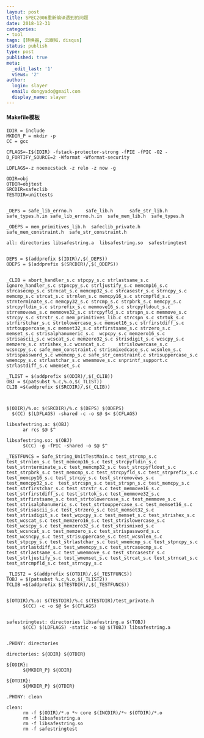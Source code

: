 ```yaml
---
layout: post
title: SPEC2006重新编译遇到的问题
date: 2018-12-31
categories:
- tool
tags: [转换器, 云跟帖，disqus]
status: publish
type: post
published: true
meta:
  _edit_last: '1'
  views: '2'
author:
  login: slayer
  email: dongyado@gmail.com
  display_name: slayer
---
```


#### Makefile模板

    IDIR = include
    MKDIR_P = mkdir -p
    CC = gcc 

    CFLAGS=-I$(IDIR) -fstack-protector-strong -fPIE -fPIC -O2 -D_FORTIFY_SOURCE=2 -Wformat -Wformat-security

    LDFLAGS=-z noexecstack -z relo -z now -g

    ODIR=obj
    OTDIR=objtest
    SRCDIR=safeclib
    TESTDIR=unittests


    _DEPS = safe_lib_errno.h     safe_lib.h      safe_str_lib.h  safe_types.h.in safe_lib_errno.h.in  safe_mem_lib.h  safe_types.h

    _ODEPS = mem_primitives_lib.h  safeclib_private.h safe_mem_constraint.h  safe_str_constraint.h

    all: directories libsafestring.a  libsafestring.so  safestringtest


    DEPS = $(addprefix $(IDIR)/,$(_DEPS))
    ODEPS = $(addprefix $(SRCDIR)/,$(_ODEPS))


    _CLIB = abort_handler_s.c stpcpy_s.c strlastsame_s.c ignore_handler_s.c stpncpy_s.c strljustify_s.c memcmp16_s.c strcasecmp_s.c strncat_s.c memcmp32_s.c strcasestr_s.c strncpy_s.c memcmp_s.c strcat_s.c strnlen_s.c memcpy16_s.c strcmpfld_s.c strnterminate_s.c memcpy32_s.c strcmp_s.c strpbrk_s.c memcpy_s.c strcpyfldin_s.c strprefix_s.c memmove16_s.c strcpyfldout_s.c strremovews_s.c memmove32_s.c strcpyfld_s.c strspn_s.c memmove_s.c strcpy_s.c strstr_s.c mem_primitives_lib.c strcspn_s.c strtok_s.c strfirstchar_s.c strtolowercase_s.c memset16_s.c strfirstdiff_s.c strtouppercase_s.c memset32_s.c strfirstsame_s.c strzero_s.c memset_s.c strisalphanumeric_s.c  wcpcpy_s.c memzero16_s.c strisascii_s.c wcscat_s.c memzero32_s.c strisdigit_s.c wcscpy_s.c memzero_s.c strishex_s.c wcsncat_s.c     strislowercase_s.c wcsncpy_s.c safe_mem_constraint.c strismixedcase_s.c wcsnlen_s.c  strispassword_s.c wmemcmp_s.c safe_str_constraint.c strisuppercase_s.c wmemcpy_s.c strlastchar_s.c wmemmove_s.c snprintf_support.c strlastdiff_s.c wmemset_s.c

    _TLIST = $(addprefix $(ODIR)/,$(_CLIB))
    OBJ = $(patsubst %.c,%.o,$(_TLIST))
    CLIB =$(addprefix $(SRCDIR)/,$(_CLIB))



    $(ODIR)/%.o: $(SRCDIR)/%.c $(DEPS) $(ODEPS)
	  $(CC) $(LDFLAGS) -shared -c -o $@ $< $(CFLAGS)

    libsafestring.a: $(OBJ)
	      ar rcs $@ $^

    libsafestring.so: $(OBJ)
	      $(CC) -g -fPIC -shared -o $@ $^

    _TESTFUNCS = Safe_String_UnitTestMain.c test_strcmp_s.c test_strnlen_s.c test_memcmp16_s.c test_strcpyfldin_s.c test_strnterminate_s.c test_memcmp32_s.c test_strcpyfldout_s.c  test_strpbrk_s.c test_memcmp_s.c test_strcpyfld_s.c test_strprefix_s.c test_memcpy16_s.c test_strcpy_s.c test_strremovews_s.c test_memcpy32_s.c  test_strcspn_s.c test_strspn_s.c test_memcpy_s.c test_strfirstchar_s.c test_strstr_s.c test_memmove16_s.c test_strfirstdiff_s.c test_strtok_s.c test_memmove32_s.c test_strfirstsame_s.c test_strtolowercase_s.c test_memmove_s.c test_strisalphanumeric_s.c test_strtouppercase_s.c test_memset16_s.c test_strisascii_s.c test_strzero_s.c test_memset32_s.c test_strisdigit_s.c test_wcpcpy_s.c test_memset_s.c test_strishex_s.c test_wcscat_s.c test_memzero16_s.c test_strislowercase_s.c  test_wcscpy_s.c test_memzero32_s.c test_strismixed_s.c test_wcsncat_s.c test_memzero_s.c test_strispassword_s.c test_wcsncpy_s.c test_strisuppercase_s.c test_wcsnlen_s.c test_stpcpy_s.c test_strlastchar_s.c test_wmemcmp_s.c test_stpncpy_s.c test_strlastdiff_s.c test_wmemcpy_s.c test_strcasecmp_s.c test_strlastsame_s.c test_wmemmove_s.c test_strcasestr_s.c test_strljustify_s.c test_wmemset_s.c test_strcat_s.c test_strncat_s.c test_strcmpfld_s.c test_strncpy_s.c

    _TLIST2 = $(addprefix $(OTDIR)/,$(_TESTFUNCS))
    TOBJ = $(patsubst %.c,%.o,$(_TLIST2))
    TCLIB =$(addprefix $(TESTDIR)/,$(_TESTFUNCS))


    $(OTDIR)/%.o: $(TESTDIR)/%.c $(TESTDIR)/test_private.h
	      $(CC) -c -o $@ $< $(CFLAGS)


    safestringtest: directories libsafestring.a $(TOBJ)
	      $(CC) $(LDFLAGS) -static -o $@ $(TOBJ) libsafestring.a


    .PHONY: directories
  
    directories: ${ODIR} ${OTDIR}

    ${ODIR}:
	      ${MKDIR_P} ${ODIR}

    ${OTDIR}:
	      ${MKDIR_P} ${OTDIR}

    .PHONY: clean

    clean:
	      rm -f $(ODIR)/*.o *~ core $(INCDIR)/*~ $(OTDIR)/*.o
	      rm -f libsafestring.a
	      rm -f libsafestring.so
	      rm -f safestringtest


